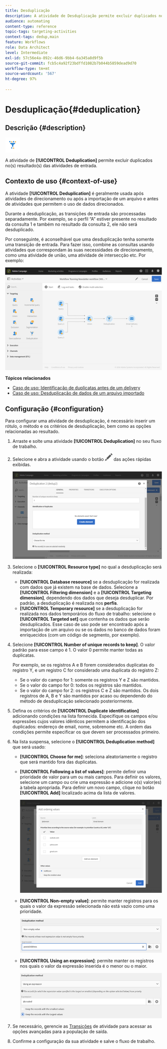 ```yaml
---
title: Desduplicação
description: A atividade de Desduplicação permite excluir duplicados no(s) resultado(s) das atividades de entrada.
audience: automating
content-type: reference
topic-tags: targeting-activities
context-tags: dedup,main
feature: Workflows
role: Data Architect
level: Intermediate
exl-id: 57c56e4a-892c-46d6-9bb4-6a345a8d9f5b
source-git-commit: fcb5c4a92f23bdffd1082b7b044b5859dead9d70
workflow-type: tm+mt
source-wordcount: '567'
ht-degree: 97%

---
```


# Desduplicação{#deduplication}

## Descrição {#description}

![](assets/deduplication.png)

A atividade de **[!UICONTROL Deduplication]** permite excluir duplicados no(s) resultado(s) das atividades de entrada.

## Contexto de uso {#context-of-use}

A atividade **[!UICONTROL Deduplication]** é geralmente usada após atividades de direcionamento ou após a importação de um arquivo e antes de atividades que permitem o uso de dados direcionados.

Durante a desduplicação, as transições de entrada são processadas separadamente. Por exemplo, se o perfil “A” estiver presente no resultado da consulta 1 e também no resultado da consulta 2, ele não será desduplicado.

Por conseguinte, é aconselhável que uma desduplicação tenha somente uma transição de entrada. Para fazer isso, combine as consultas usando atividades que correspondam às suas necessidades de direcionamento, como uma atividade de união, uma atividade de intersecção etc. Por exemplo:

![](assets/dedup_bonnepratique.png)

**Tópicos relacionados**

* [Caso de uso: Identificação de duplicatas antes de um delivery](../../automating/using/identifying-duplicated-before-delivery.md)
* [Caso de uso: Desduplicação de dados de um arquivo importado](../../automating/using/deduplicating-data-imported-file.md)

## Configuração {#configuration}

Para configurar uma atividade de desduplicação, é necessário inserir um rótulo, o método e os critérios de desduplicação, bem como as opções relacionadas ao resultado.

1. Arraste e solte uma atividade **[!UICONTROL Deduplication]** no seu fluxo de trabalho.
1. Selecione e abra a atividade usando o botão ![](assets/edit_darkgrey-24px.png) das ações rápidas exibidas.

   ![](assets/deduplication_1.png)

1. Selecione o **[!UICONTROL Resource type]** no qual a desduplicação será realizada:

   * **[!UICONTROL Database resource]** se a desduplicação for realizada com dados que já existem na base de dados. Selecione a **[!UICONTROL Filtering dimension]** e a **[!UICONTROL Targeting dimension]**, dependendo dos dados que deseja desduplicar. Por padrão, a desduplicação é realizada nos **perfis**.
   * **[!UICONTROL Temporary resource]** se a desduplicação for realizada nos dados temporários do fluxo de trabalho: selecione o **[!UICONTROL Targeted set]** que contenha os dados que serão desduplicados. Esse caso de uso pode ser encontrado após a importação de um arquivo ou se os dados no banco de dados foram enriquecidos (com um código de segmento, por exemplo).

1. Selecione **[!UICONTROL Number of unique records to keep]**. O valor padrão para esse campo é 1. O valor 0 permite manter todas as duplicatas.

   Por exemplo, se os registros A e B forem considerados duplicatas do registro Y, e um registro C for considerado uma duplicata do registro Z:

   * Se o valor do campo for 1: somente os registros Y e Z são mantidos.
   * Se o valor do campo for 0: todos os registros são mantidos.
   * Se o valor do campo for 2: os registros C e Z são mantidos. Os dois registros de A, B e Y são mantidos por acaso ou dependendo do método de desduplicação selecionado posteriormente.

1. Defina os critérios de **[!UICONTROL Duplicate identification]** adicionando condições na lista fornecida. Especifique os campos e/ou expressões cujos valores idênticos permitem a identificação dos duplicados: endereço de email, nome, sobrenome etc. A ordem das condições permite especificar os que devem ser processados primeiro.
1. Na lista suspensa, selecione o **[!UICONTROL Deduplication method]** que será usado:

   * **[!UICONTROL Choose for me]**: seleciona aleatoriamente o registro que será mantido fora das duplicatas.
   * **[!UICONTROL Following a list of values]**: permite definir uma prioridade de valor para um ou mais campos. Para definir os valores, selecione um campo ou crie uma expressão e adicione o(s) valor(es) à tabela apropriada. Para definir um novo campo, clique no botão **[!UICONTROL Add]** localizado acima da lista de valores.

      ![](assets/deduplication_2.png)

   * **[!UICONTROL Non-empty value]**: permite manter registros para os quais o valor da expressão selecionada não está vazio como uma prioridade.

      ![](assets/deduplication_3.png)

   * **[!UICONTROL Using an expression]**: permite manter os registros nos quais o valor da expressão inserida é o menor ou o maior.

      ![](assets/deduplication_4.png)

1. Se necessário, gerencie as [Transições](../../automating/using/activity-properties.md) de atividade para acessar as opções avançadas para a população de saída.
1. Confirme a configuração da sua atividade e salve o fluxo de trabalho.
